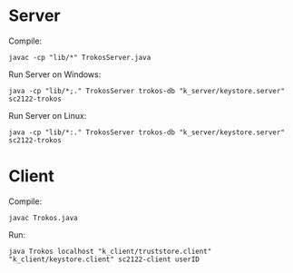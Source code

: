 # Server

Compile:

`javac -cp "lib/*" TrokosServer.java`

Run Server on Windows: 

`java -cp "lib/*;." TrokosServer trokos-db "k_server/keystore.server" sc2122-trokos`

Run Server on Linux:

`java -cp "lib/*:." TrokosServer trokos-db "k_server/keystore.server" sc2122-trokos`

# Client

Compile:

`javac Trokos.java`

Run:

`java Trokos localhost "k_client/truststore.client" "k_client/keystore.client" sc2122-client userID`


